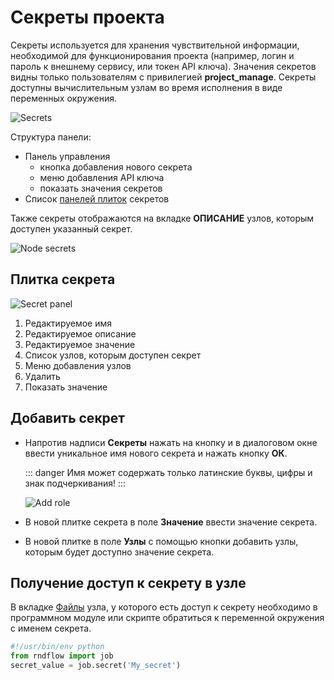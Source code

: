 # Секреты проекта

Секреты используется для хранения чувствительной информации, необходимой для функционирования проекта (например, логин и пароль к внешнему сервису, или токен API ключа). Значения секретов видны только пользователям с привилегией **project_manage**. Секреты доступны вычислительным узлам во время исполнения в виде переменных окружения.

![Secrets](/images/common/secrets.png)

Структура панели:

- Панель управления
  - <span class="iconify-inline" data-icon="mdi:plus"></span> кнопка добавления нового секрета
  - <span class="iconify-inline" data-icon="mdi:key-plus"></span> меню добавления API ключа
  - <span class="iconify-inline" data-icon="mdi:eye"></span> показать значения секретов
- Список [панелей плиток](#плитка-секрета) секретов

Также секреты отображаются на вкладке **ОПИСАНИЕ** узлов, которым доступен указанный секрет.

![Node secrets](/images/common/secrets_node_definition.png)

## Плитка секрета

![Secret panel](/images/common/secrets_panel.png)

1. Редактируемое имя
2. Редактируемое описание
3. Редактируемое значение
4. Список узлов, которым доступен секрет
5. <span class="iconify-inline" data-icon="mdi:magnify"></span> Меню добавления узлов
6. <span class="iconify-inline" data-icon="mdi:delete"></span> Удалить
7. <span class="iconify-inline" data-icon="mdi:eye"></span> Показать значение

## Добавить секрет

- Напротив надписи **Секреты** нажать на кнопку <span class="iconify-inline" data-icon="mdi:plus"></span> и в диалоговом окне ввести уникальное имя нового секрета и нажать кнопку **ОК**.

  ::: danger <span class="iconify" data-icon="gg:danger" style="color: #cc0000; font-size: 24px;"></span>
  Имя может содержать только латинские буквы, цифры и знак подчеркивания!
  :::

  ![Add role](/images/common/secrets_add.png)

- В новой плитке секрета в поле **Значение** ввести значение секрета.
- В новой плитке в поле **Узлы** с помощью кнопки <span class="iconify-inline" data-icon="mdi:magnify"></span> добавить узлы, которым будет доступно значение секрета.

## Получение доступ к секрету в узле

В вкладке [Файлы](/docs/desc/nodes.html#фаилы) узла, у которого есть доступ к секрету необходимо в программном модуле или скрипте обратиться к переменной окружения с именем секрета.

```python
#!/usr/bin/env python
from rndflow import job
secret_value = job.secret('My_secret')
```
